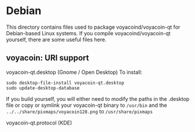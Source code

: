 
Debian
====================
This directory contains files used to package voyacoind/voyacoin-qt
for Debian-based Linux systems. If you compile voyacoind/voyacoin-qt yourself, there are some useful files here.

## voyacoin: URI support ##


voyacoin-qt.desktop  (Gnome / Open Desktop)
To install:

	sudo desktop-file-install voyacoin-qt.desktop
	sudo update-desktop-database

If you build yourself, you will either need to modify the paths in
the .desktop file or copy or symlink your voyacoin-qt binary to `/usr/bin`
and the `../../share/pixmaps/voyacoin128.png` to `/usr/share/pixmaps`

voyacoin-qt.protocol (KDE)

